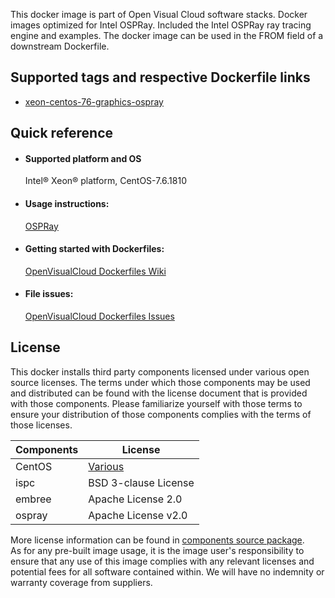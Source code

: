 This docker image is part of Open Visual Cloud software stacks. Docker images optimized for Intel OSPRay. Included the Intel OSPRay ray tracing engine and examples. The docker image can be used in the FROM field of a downstream Dockerfile. 

## Supported tags and respective Dockerfile links
 - [xeon-centos-76-graphics-ospray](https://github.com/OpenVisualCloud/Dockerfiles/blob/master/Xeon/centos-7.6/graphics/ospray/Dockerfile)

## Quick reference
- #### Supported platform and OS
  Intel&reg; Xeon&reg; platform, CentOS-7.6.1810

- #### Usage instructions:
  [OSPRay](https://github.com/OpenVisualCloud/Dockerfiles/blob/master/doc/ospray.md)	


- #### Getting started with Dockerfiles:
  [OpenVisualCloud Dockerfiles Wiki](https://github.com/OpenVisualCloud/Dockerfiles/wiki)

- #### File issues:
  [OpenVisualCloud Dockerfiles Issues](https://github.com/OpenVisualCloud/Dockerfiles/issues)


## License
This docker installs third party components licensed under various open source licenses.  The terms under which those components may be used and distributed can be found with the license document that is provided with those components.  Please familiarize yourself with those terms to ensure your distribution of those components complies with the terms of those licenses.


| Components | License |
| ----- | ----- |
|CentOS| [Various](https://hub.docker.com/_/centos) |
|ispc|BSD 3-clause License|
|embree|Apache License 2.0|
|ospray|Apache License v2.0|


More license information can be found in [components source package](https://github.com/OpenVisualCloud/Dockerfiles-Resources).   
As for any pre-built image usage, it is the image user's responsibility to ensure that any use of this image complies with any relevant licenses and potential fees for all software contained within. We will have no indemnity or warranty coverage from suppliers.
